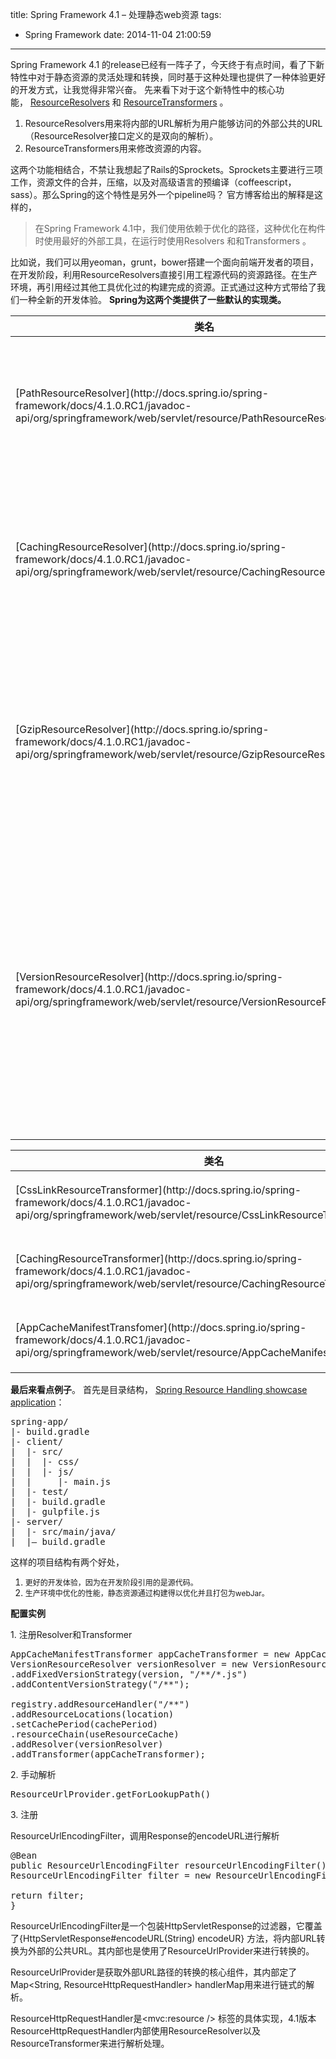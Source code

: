 title: Spring Framework 4.1  – 处理静态web资源
tags:
  - Spring Framework
date: 2014-11-04 21:00:59
---

Spring Framework 4.1 的release已经有一阵子了，今天终于有点时间，看了下新特性中对于静态资源的灵活处理和转换，同时基于这种处理也提供了一种体验更好的开发方式，让我觉得非常兴奋。 先来看下对于这个新特性中的核心功能， [ResourceResolvers](http://docs.spring.io/spring-framework/docs/4.1.0.RC1/javadoc-api/org/springframework/web/servlet/resource/ResourceResolver.html) 和 [ResourceTransformers](http://docs.spring.io/spring-framework/docs/4.1.0.RC1/javadoc-api/org/springframework/web/servlet/resource/ResourceTransformer.html) 。

1.  ResourceResolvers用来将内部的URL解析为用户能够访问的外部公共的URL（ResourceResolver接口定义的是双向的解析）。
2.  ResourceTransformers用来修改资源的内容。

这两个功能相结合，不禁让我想起了Rails的Sprockets。Sprockets主要进行三项工作，资源文件的合并，压缩，以及对高级语言的预编译（coffeescript，sass）。那么Spring的这个特性是另外一个pipeline吗？ 官方博客给出的解释是这样的，

> 在Spring Framework 4.1中，我们使用依赖于优化的路径，这种优化在构件时使用最好的外部工具，在运行时使用Resolvers 和和Transformers 。

<!--more-->

比如说，我们可以用yeoman，grunt，bower搭建一个面向前端开发者的项目，在开发阶段，利用ResourceResolvers直接引用工程源代码的资源路径。在生产环境，再引用经过其他工具优化过的构建完成的资源。正式通过这种方式带给了我们一种全新的开发体验。 **Spring为这两个类提供了一些默认的实现类。**

<table>
<thead>
<tr>
<th>类名</th>
<th>目标</th>
</tr>
</thead>
<tbody>
<tr>
<td>[PathResourceResolver](http://docs.spring.io/spring-framework/docs/4.1.0.RC1/javadoc-api/org/springframework/web/servlet/resource/PathResourceResolver.html)</td>
<td>在配置的路径下查找匹配请求路径的资源</td>
</tr>
<tr>
<td>[CachingResourceResolver](http://docs.spring.io/spring-framework/docs/4.1.0.RC1/javadoc-api/org/springframework/web/servlet/resource/CachingResourceResolver.html)</td>
<td>从缓存实例中解析资源并且代理给下一个解析器</td>
</tr>
<tr>
<td>[GzipResourceResolver](http://docs.spring.io/spring-framework/docs/4.1.0.RC1/javadoc-api/org/springframework/web/servlet/resource/GzipResourceResolver.html)</td>
<td>当客户端支持gzip压缩时，查找资源的.gz扩展名形式的资源</td>
</tr>
<tr>
<td>[VersionResourceResolver](http://docs.spring.io/spring-framework/docs/4.1.0.RC1/javadoc-api/org/springframework/web/servlet/resource/VersionResourceResolver.html)</td>
<td>解析包含版本字符串的请求, 这个解析器通过改变资源的URL来设置HTTP缓存策略时很有用</td>
</tr>
</tbody>
</table>

<table>
<thead>
<tr>
<th>类名</th>
<th>目标</th>
</tr>
</thead>
<tbody>
<tr>
<td>[CssLinkResourceTransformer](http://docs.spring.io/spring-framework/docs/4.1.0.RC1/javadoc-api/org/springframework/web/servlet/resource/CssLinkResourceTransformer.html)</td>
<td>修改CSS文件中得链接来匹配应该暴露给客户端的公共URL</td>
</tr>
<tr>
<td>[CachingResourceTransformer](http://docs.spring.io/spring-framework/docs/4.1.0.RC1/javadoc-api/org/springframework/web/servlet/resource/CachingResourceTransformer.html)</td>
<td>缓存transformations的结果或者代理给下一个Transformer</td>
</tr>
<tr>
<td>[AppCacheManifestTransfomer](http://docs.spring.io/spring-framework/docs/4.1.0.RC1/javadoc-api/org/springframework/web/servlet/resource/AppCacheManifestTransfomer.html)</td>
<td>帮助处理HTML5离线应用的AppCache清单内的文件</td>
</tr>
</tbody>
</table>


**最后来看点例子**。 首先是目录结构， [Spring Resource Handling showcase application](https://github.com/bclozel/spring-resource-handling)：
<pre class="crayon-plain-tag">spring-app/
|- build.gradle
|- client/
|  |- src/
|  |  |- css/
|  |  |- js/
|  |     |- main.js
|  |- test/
|  |- build.gradle
|  |- gulpfile.js
|- server/
|  |- src/main/java/
|  |&ndash; build.gradle</pre>

这样的项目结构有两个好处，

1.  <span style="font-size: 12px;">更好的开发体验，因为在开发阶段引用的是源代码。</span>
2.  <span style="font-size: 12px;">生产环境中优化的性能，静态资源通过构建得以优化并且打包为webJar。</span>

**配置实例**

1\. 注册Resolver和Transformer
<pre class="crayon-plain-tag">AppCacheManifestTransformer appCacheTransformer = new AppCacheManifestTransformer();
VersionResourceResolver versionResolver = new VersionResourceResolver()
.addFixedVersionStrategy(version, &quot;/**/*.js&quot;)
.addContentVersionStrategy(&quot;/**&quot;);

registry.addResourceHandler(&quot;/**&quot;)
.addResourceLocations(location)
.setCachePeriod(cachePeriod)
.resourceChain(useResourceCache)
.addResolver(versionResolver)
.addTransformer(appCacheTransformer);</pre>

2\. 手动解析
<pre class="crayon-plain-tag">ResourceUrlProvider.getForLookupPath()</pre>

3\. 注册

ResourceUrlEncodingFilter，调用Response的encodeURL进行解析
<pre class="crayon-plain-tag">@Bean
public ResourceUrlEncodingFilter resourceUrlEncodingFilter() {
ResourceUrlEncodingFilter filter = new ResourceUrlEncodingFilter();

return filter;
}</pre>

ResourceUrlEncodingFilter是一个包装HttpServletResponse的过滤器，它覆盖了{HttpServletResponse#encodeURL(String) encodeUR} 方法，将内部URL转换为外部的公共URL。其内部也是使用了ResourceUrlProvider来进行转换的。

ResourceUrlProvider是获取外部URL路径的转换的核心组件，其内部定了Map&lt;String, ResourceHttpRequestHandler&gt; handlerMap用来进行链式的解析。

ResourceHttpRequestHandler是&lt;mvc:resource /&gt; 标签的具体实现，4.1版本ResourceHttpRequestHandler内部使用ResourceResolver以及ResourceTransformer来进行解析处理。